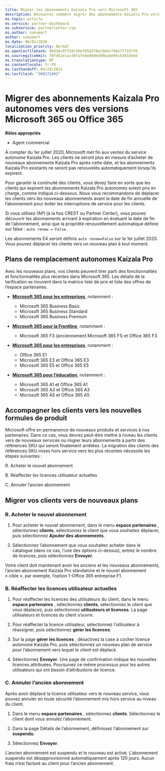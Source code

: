 ```yaml
---
title: Migrer les abonnements Kaizala Pro vers Microsoft 365
description: Découvrez comment migrer des abonnements Kaizala Pro vers des versions Microsoft 365 ou Office 365. Lisez cet article pour plus d’informations sur la transition de vos clients.
ms.topic: article
ms.service: partner-dashboard
ms.subservice: partnercenter-csp
ms.author: sukumart
author: sukumart
ms.date: 06/01/2020
localization_priority: Normal
ms.openlocfilehash: 96d18c8f728c56b705d378ac56dcf46e777157f0
ms.sourcegitcommit: f8fd51e1acdbfafdde86d6490bade66c63033ebd
ms.translationtype: MT
ms.contentlocale: fr-FR
ms.lasthandoff: 04/28/2021
ms.locfileid: "108172402"
---
```

# <a name="migrate-kaizala-pro-standalone-subscriptions-to-microsoft-365-or-office-365-versions"></a>Migrer des abonnements Kaizala Pro autonomes vers des versions Microsoft 365 ou Office 365

**Rôles appropriés**

- Agent commercial

À compter du 1er juillet 2020, Microsoft met fin aux ventes du service autonome Kaizala Pro. Les clients ne seront plus en mesure d’acheter de nouveaux abonnements Kaizala Pro après cette date, et les abonnements Kaizala Pro existants ne seront pas renouvelés automatiquement lorsqu’ils expirent.

Pour garantir la continuité des clients, vous devez faire en sorte que les clients qui expirent les abonnements Kaizala Pro autonomes soient pris en charge, comme indiqué ci-dessous. Nous vous recommandons de déplacer les clients vers les nouveaux abonnements avant la date de fin annuelle de l’abonnement pour éviter les interruptions de service pour les clients.

Si vous utilisez l’API (à la fois CREST ou Partner Center), vous pouvez découvrir les abonnements arrivant à expiration en évaluant la date de fin de l’abonnement, ainsi que la propriété renouvellement automatique définie sur false : `auto renew = False` .

Les abonnements E4 seront définis `auto renew=False` sur le 1er juillet 2020. Vous pouvez déplacer les clients vers un nouveau plan à tout moment.

## <a name="kaizala-pro-standalone-replacement-plans"></a>Plans de remplacement autonomes Kaizala Pro

Avec les nouveaux plans, vos clients peuvent tirer parti des fonctionnalités et fonctionnalités plus récentes dans Microsoft 365. Les détails de la tarification se trouvent dans la matrice liste de prix et liste des offres de l’espace partenaires.

- [**Microsoft 365 pour les entreprises**](https://www.microsoft.com/microsoft-365/compare-all-microsoft-365-products?&activetab=tab:primaryr2), notamment :  
   - Microsoft 365 Business Basic
   - Microsoft 365 Business Standard
   - Microsoft 365 Business Premium
    
- [**Microsoft 365 pour la Frontline**](https://www.microsoft.com/microsoft-365/microsoft-365-enterprise-f3?activetab=pivot:overviewtab), notamment :
   - Microsoft 365 F3 (anciennement Microsoft 365 F1) et Office 365 F3
    
- [**Microsoft 365 pour les entreprises**](https://www.microsoft.com/microsoft-365/compare-microsoft-365-enterprise-plans), notamment : 
   - Office 365 E1
   - Microsoft 365 E3 et Office 365 E3
   - Microsoft 365 E5 et Office 365 E5

- [**Microsoft 365 pour l’éducation**](https://www.microsoft.com/education/buy-license/microsoft365), notamment : 
    - Microsoft 365 A1 et Office 365 A1
    - Microsoft 365 A3 et Office 365 A3
    - Microsoft 365 A5 et Office 365 A5

## <a name="transition-customers-to-new-product-plans"></a>Accompagner les clients vers les nouvelles formules de produit

Microsoft offre en permanence de nouveaux produits et services à nos partenaires. Dans ce cas, vous devrez peut-être mettre à niveau les clients vers de nouveaux services ou migrer leurs abonnements à partir des références SKU qui seront finalement arrêtées. La migration des clients des références SKU mises hors service vers les plus récentes nécessite les étapes suivantes :

R. Acheter le nouvel abonnement

B. Réaffecter les licences utilisateur actuelles

C. Annuler l’ancien abonnement


## <a name="migrate-your-customers-to-new-plans"></a>Migrer vos clients vers de nouveaux plans

### <a name="a-purchase-the-new-subscription"></a>R. Acheter le nouvel abonnement

1. Pour acheter le nouvel abonnement, dans le menu **espace partenaires** , sélectionnez **clients**, sélectionnez le client que vous souhaitez déplacer, puis sélectionnez **Ajouter des abonnements**.

2. Sélectionnez l’abonnement que vous souhaitez acheter dans le catalogue (dans ce cas, l’une des options ci-dessus), entrez le nombre de licences, puis sélectionnez **Envoyer**.

Votre client doit maintenant avoir les anciens et les nouveaux abonnements, l’ancien abonnement Kaizala Pro standalone et le nouvel abonnement « cible », par exemple, l’option 1-Office 365 entreprise F1.

### <a name="b-reassign-current-user-licenses"></a>B. Réaffecter les licences utilisateur actuelles

1. Pour réaffecter les licences des utilisateurs du client, dans le menu **espace partenaires** , sélectionnez **clients**, sélectionnez le client que vous déplacez, puis sélectionnez **utilisateurs et licences**. La page utilisateurs et licences du client s’ouvre.

2. Pour réaffecter la licence utilisateur, sélectionnez l’utilisateur à réassigner, puis sélectionnez **gérer les licences**.

3. Sur la page **gérer les licences** , désactivez la case à cocher licence autonome Kaizala Pro, puis sélectionnez un nouveau plan de service pour l’abonnement vers lequel le client est déplacé.

4.  Sélectionnez **Envoyer**. Une page de confirmation indique les nouvelles licences attribuées. Poursuivez ce même processus pour les autres utilisateurs qui ont besoin d’attributions de licence.

### <a name="c-cancel-old-subscription"></a>C. Annuler l’ancien abonnement

Après avoir déplacé la licence utilisateur vers le nouveau service, vous pouvez annuler en toute sécurité l’abonnement mis hors service au niveau du client.

1.  Dans le menu **espace partenaires** , sélectionnez **clients**. Sélectionnez le client dont vous annulez l’abonnement.

2.  Dans la page Détails de l’abonnement, définissez l’abonnement sur **suspendu**.

3.  Sélectionnez **Envoyer**.

L’ancien abonnement est suspendu et le nouveau est activé. L’abonnement suspendu est désapprovisionné automatiquement après 120 jours. Aucun frais n’est facturé au client pour l’ancien abonnement.
